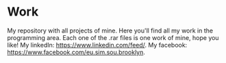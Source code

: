 # Work
My repository with all projects of mine.
Here you'll find all my work in the programming area.
Each one of the .rar files is one work of mine, hope you like!
My linkedIn: https://www.linkedin.com/feed/.
My facebook: https://www.facebook.com/eu.sim.sou.brooklyn.

